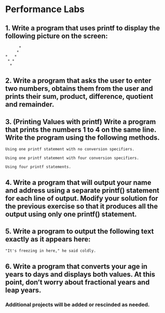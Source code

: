 # Performance Labs

## 1. Write a program that uses printf to display the following picture on the screen:
 ```
       *
      *
 *   *
  * *
   *
```
## 2. Write a program that asks the user to enter two numbers, obtains them from the user and prints their sum, product, difference, quotient and remainder.

## 3. (Printing Values with printf) Write a program that prints the numbers 1 to 4 on the same line. Write the program using the following methods.
```
Using one printf statement with no conversion specifiers.

Using one printf statement with four conversion specifiers.

Using four printf statements.
```
## 4. Write a program that will output your name and address using a separate printf() statement for each line of output. Modify your solution for the previous exercise so that it produces all the output using only one printf() statement.

## 5. Write a program to output the following text exactly as it appears here:
```
"It's freezing in here," he said coldly.

```
## 6. Write a program that converts your age in years to days and displays both values. At this point, don’t worry about fractional years and leap years.

### Additional projects will be added or rescinded as needed.

